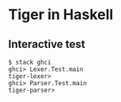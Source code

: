 # Tiger in Haskell

## Interactive test
```
$ stack ghci
ghci> Lexer.Test.main
tiger-lexer>
ghci> Parser.Test.main
tiger-parser>
```